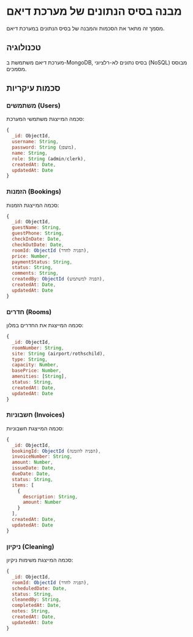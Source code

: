 # מבנה בסיס הנתונים של מערכת דיאם

מסמך זה מתאר את הסכמות והמבנה של בסיס הנתונים במערכת דיאם.

## טכנולוגיה

מערכת דיאם משתמשת ב-MongoDB, בסיס נתונים לא-רלציוני (NoSQL) מבוסס מסמכים.

## סכמות עיקריות

### משתמשים (Users)

סכמה המייצגת משתמשי המערכת:

```javascript
{
  _id: ObjectId,
  username: String,
  password: String (מוצפן),
  name: String,
  role: String (admin/clerk),
  createdAt: Date,
  updatedAt: Date
}
```

### הזמנות (Bookings)

סכמה המייצגת הזמנות:

```javascript
{
  _id: ObjectId,
  guestName: String,
  guestPhone: String,
  checkInDate: Date,
  checkOutDate: Date,
  roomId: ObjectId (הפניה לחדר),
  price: Number,
  paymentStatus: String,
  status: String,
  comments: String,
  createdBy: ObjectId (הפניה למשתמש),
  createdAt: Date,
  updatedAt: Date
}
```

### חדרים (Rooms)

סכמה המייצגת את החדרים במלון:

```javascript
{
  _id: ObjectId,
  roomNumber: String,
  site: String (airport/rothschild),
  type: String,
  capacity: Number,
  basePrice: Number,
  amenities: [String],
  status: String,
  createdAt: Date,
  updatedAt: Date
}
```

### חשבוניות (Invoices)

סכמה המייצגת חשבוניות:

```javascript
{
  _id: ObjectId,
  bookingId: ObjectId (הפניה להזמנה),
  invoiceNumber: String,
  amount: Number,
  issueDate: Date,
  dueDate: Date,
  status: String,
  items: [
    {
      description: String,
      amount: Number
    }
  ],
  createdAt: Date,
  updatedAt: Date
}
```

### ניקיון (Cleaning)

סכמה המייצגת משימות ניקיון:

```javascript
{
  _id: ObjectId,
  roomId: ObjectId (הפניה לחדר),
  scheduledDate: Date,
  status: String,
  cleanedBy: String,
  completedAt: Date,
  notes: String,
  createdAt: Date,
  updatedAt: Date
}
``` 